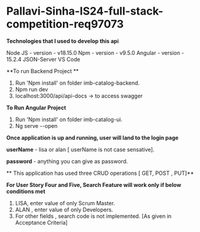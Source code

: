 # Pallavi-Sinha-IS24-full-stack-competition-req97073

**Technologies that I used to develop this api**

Node JS - version - v18.15.0
Npm  - version - v9.5.0
Angular - version - 15.2.4
JSON-Server
VS Code

**To run Backend Project **

1.	Run 'Npm install' on folder imb-catalog-backend.
2.	Npm run dev
3.	localhost:3000/api/api-docs → to access swagger

**To Run Angular Project** 
1.	Run 'Npm install' on folder imb-catalog-ui.
2.	Ng serve --open

**Once application is up and running, user will land to the login page**

**userName** - lisa or alan [ userName is not case sensative].

**password** - anything you can give as password.

** This application has used three CRUD operations [ GET, POST , PUT]**

**For User Story Four and Five, Search Feature will work only if below conditions met**

1) LISA, enter value of only Scrum Master.
2) ALAN , enter value of only Developers.
3) For other fields , search code is not implemented. [As given in Acceptance Criteria]
